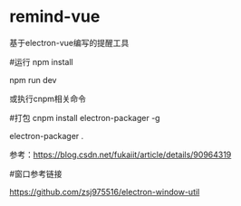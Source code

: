 # remind-vue
基于electron-vue编写的提醒工具

#运行
npm install

npm run dev

或执行cnpm相关命令

#打包
cnpm install electron-packager -g

electron-packager .

参考：https://blog.csdn.net/fukaiit/article/details/90964319

#窗口参考链接

https://github.com/zsj975516/electron-window-util